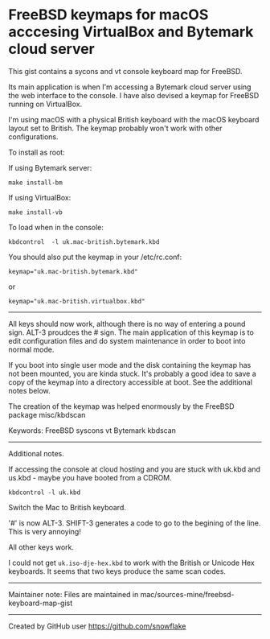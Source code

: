 <!-- edit this file in ~/mac/sources-mine/freebsd-keyboard-map-gist -->
# FreeBSD keymaps for macOS acccesing VirtualBox and Bytemark cloud server

This gist contains a sycons and vt console keyboard map for FreeBSD.

Its main application is when I'm accessing a Bytemark cloud server using
the web interface to the console. I have also devised a keymap for
FreeBSD running on VirtualBox.

I'm using macOS with a physical British keyboard with the macOS
keyboard layout set to British. The keymap
probably won't work with other configurations.

To install as root:

If using Bytemark server:

   `make install-bm`

If using VirtualBox:

   `make install-vb`

To load when in the console:

   `kbdcontrol  -l uk.mac-british.bytemark.kbd`

You should also put the keymap in your /etc/rc.conf:

`keymap="uk.mac-british.bytemark.kbd"`

or

`keymap="uk.mac-british.virtualbox.kbd"`

----------------

All keys should now work, although there is no way of
entering a pound sign.  ALT-3 proudces the # sign.
The main application of this keymap is to edit
configuration files and do system maintenance in order
to boot into normal mode.

If you boot into single user mode and the disk containing the keymap
has not been mounted, you are kinda stuck.  It's probably
a good idea to save a copy of the keymap
into a directory accessible at boot. See the additional notes below.

The creation of the keymap was helped enormously by
the FreeBSD package misc/kbdscan

Keywords: FreeBSD syscons vt Bytemark kbdscan

-------------------------------------------------------------------------------

Additional notes.

If accessing the console at cloud hosting
and you are stuck with uk.kbd and us.kbd - maybe you have
booted from a CDROM.

`kbdcontrol -l uk.kbd`

Switch the Mac to British keyboard.

'#' is now ALT-3.
SHIFT-3 generates a code to go to the begining of the line.
This is very annoying!

All other keys work.

I could not get `uk.iso-dje-hex.kbd` to work with the British or Unicode Hex keyboards. It seems that two keys produce the same scan codes.

--------

Maintainer note:
Files are maintained in mac/sources-mine/freebsd-keyboard-map-gist

---------

Created by GitHub user https://github.com/snowflake

